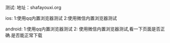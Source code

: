 测试:
地址：shafayouxi.org

ios: 
1:使用qq内置浏览器测试
2:使用微信内置浏览器测试

android:
1:使用qq内置浏览器测试
2: 使用微信内置浏览器测试,看一下页面是否正确.是否能正常下载
<!--stackedit_data:
eyJoaXN0b3J5IjpbLTgzMDA5MjUxMywyMDExODcxODY3LC0xOT
A5MjUyMTM4LC0yMDg4NzQ2NjEyXX0=
-->